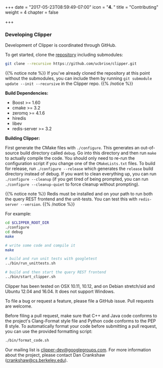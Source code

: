 +++
date = "2017-05-23T08:59:49-07:00"
icon = "<b>4. </b>"
title = "Contributing"
weight = 4
chapter = false

+++

### Developing Clipper

Development of Clipper is coordinated through GitHub.

To get started, clone the [repository](https://github.com/ucbrise/clipper)
including submodules:

```sh
git clone --recursive https://github.com/ucbrise/clipper.git
```

{{% notice note %}}
If you've already cloned the repository at this point without the submodules,
you can include them by running `git submodule update --init --recursive` in
the Clipper repo.
{{% /notice %}}

__Build Dependencies:__

+ Boost >= 1.60
+ cmake >= 3.2
+ zeromq >= 4.1.6
+ hiredis
+ libev
+ redis-server >= 3.2


__Building Clipper:__

First generate the CMake files with `./configure`. This generates an out-of-source build directory called `debug`.
Go into this directory and then run `make` to actually
compile the code. You should only need to re-run the configuration script if you change one of the `CMakeLists.txt` files.
To build for release, run `./configure --release` which generates the `release` build directory instead of debug.
If you want to clean everything up, you can run `./configure --cleanup` (if you get tired of being prompted, you can run `./configure --cleanup-quiet` to force cleanup without prompting).


{{% notice note %}}
Redis must be installed and on your path to run both the query REST frontend and the unit-tests.
You can test this with `redis-server --version`.
{{% /notice %}}

For example:

```sh
cd $CLIPPER_ROOT_DIR
./configure
cd debug
make

# write some code and compile it
make

# build and run unit tests with googletest
../bin/run_unittests.sh

# build and then start the query REST frontend
../bin/start_clipper.sh
```

Clipper has been tested on OSX 10.11, 10.12, and on Debian stretch/sid and Ubuntu 12.04 and 16.04. It does not support Windows.

To file a bug or request a feature, please file a GitHub issue. Pull requests are welcome.

Before filing a pull request, make sure that C++ and Java code conforms to the project's Clang-Format style file and Python code conforms to the PEP 8 style. To automatically format your code before submitting a pull request, you can use
the provided formatting script:

```sh
./bin/format_code.sh
```

Our mailing list is <clipper-dev@googlegroups.com>. For more information about the project, please contact Dan Crankshaw (<crankshaw@cs.berkeley.edu>).

<!-- Development planning and progress is tracked with the [Clipper Jira](https://clipper.atlassian.net/projects/CLIPPER/issues). -->

